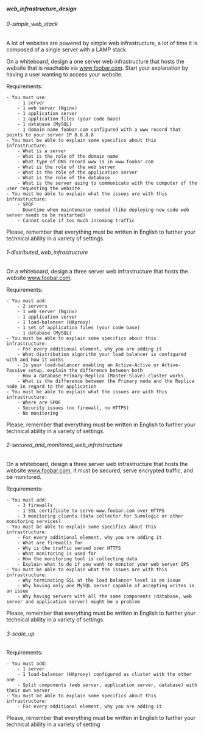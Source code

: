 ##### web_infrastructure_design

###### 0-simple_web_stack
A lot of websites are powered by simple web infrastructure, a lot of time it is composed of a single server with a LAMP stack.

On a whiteboard, design a one server web infrastructure that hosts the website that is reachable via www.foobar.com. Start your explanation by having a user wanting to access your website.

Requirements:

    - You must use:
        - 1 server
        - 1 web server (Nginx)
        - 1 application server
        - 1 application files (your code base)
        - 1 database (MySQL)
        - 1 domain name foobar.com configured with a www record that points to your server IP 8.8.8.8
    - You must be able to explain some specifics about this infrastructure:
        - What is a server
        - What is the role of the domain name
        - What type of DNS record www is in www.foobar.com
        - What is the role of the web server
        - What is the role of the application server
        - What is the role of the database
        - What is the server using to communicate with the computer of the user requesting the website
    - You must be able to explain what the issues are with this infrastructure:
        - SPOF
        - Downtime when maintenance needed (like deploying new code web server needs to be restarted)
        - Cannot scale if too much incoming traffic
Please, remember that everything must be written in English to further your technical ability in a variety of settings.

###### 1-distributed_web_infrastructure
On a whiteboard, design a three server web infrastructure that hosts the website www.foobar.com.

Requirements:

    - You must add:
        - 2 servers
        - 1 web server (Nginx)
        - 1 application server
        - 1 load-balancer (HAproxy)
        - 1 set of application files (your code base)
        - 1 database (MySQL)
    - You must be able to explain some specifics about this infrastructure:
        - For every additional element, why you are adding it
        - What distribution algorithm your load balancer is configured with and how it works
        - Is your load-balancer enabling an Active-Active or Active-Passive setup, explain the difference between both
        - How a database Primary-Replica (Master-Slave) cluster works
        - What is the difference between the Primary node and the Replica node in regard to the application
    - You must be able to explain what the issues are with this infrastructure:
        - Where are SPOF
        - Security issues (no firewall, no HTTPS)
        - No monitoring
Please, remember that everything must be written in English to further your technical ability in a variety of settings.


###### 2-secured_and_monitored_web_infrastructure
On a whiteboard, design a three server web infrastructure that hosts the website www.foobar.com, it must be secured, serve encrypted traffic, and be monitored.

Requirements:

    - You must add:
        - 3 firewalls
        - 1 SSL certificate to serve www.foobar.com over HTTPS
        - 3 monitoring clients (data collector for Sumologic or other monitoring services)
    - You must be able to explain some specifics about this infrastructure:
        - For every additional element, why you are adding it
        - What are firewalls for
        - Why is the traffic served over HTTPS
        - What monitoring is used for
        - How the monitoring tool is collecting data
        - Explain what to do if you want to monitor your web server QPS
    - You must be able to explain what the issues are with this infrastructure:
        - Why terminating SSL at the load balancer level is an issue
        - Why having only one MySQL server capable of accepting writes is an issue
        - Why having servers with all the same components (database, web server and application server) might be a problem
Please, remember that everything must be written in English to further your technical ability in a variety of settings.


###### 3-scale_up
Requirements:

    - You must add:
        - 1 server
        - 1 load-balancer (HAproxy) configured as cluster with the other one
        - Split components (web server, application server, database) with their own server
    - You must be able to explain some specifics about this infrastructure:
        - For every additional element, why you are adding it
Please, remember that everything must be written in English to further your technical ability in a variety of setting
